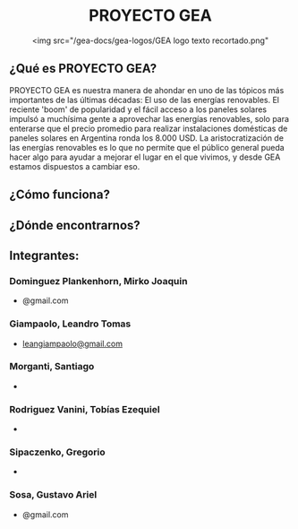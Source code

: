 <div align="center">

# PROYECTO GEA

<img src="/gea-docs/gea-logos/GEA logo texto recortado.png"

</div>

## ¿Qué es PROYECTO GEA?

PROYECTO GEA es nuestra manera de ahondar en uno de las tópicos más importantes de las últimas décadas: El uso de las energías renovables. El reciente 'boom' de popularidad y el fácil acceso a los paneles solares impulsó a muchísima gente a aprovechar las energías renovables, solo para enterarse que el precio promedio para realizar instalaciones domésticas de paneles solares en Argentina ronda los 8.000 USD. La aristocratización de las energías renovables es lo que no permite que el público general pueda hacer algo para ayudar a mejorar el lugar en el que vivimos, y desde GEA estamos dispuestos a cambiar eso. 

## ¿Cómo funciona?

<!-- Explicación del proyecto -->

## ¿Dónde encontrarnos?

<!-- Socials -->

## Integrantes:
 ### Dominguez Plankenhorn, Mirko Joaquin
 - @gmail.com
 ### Giampaolo, Leandro Tomas
 - leangiampaolo@gmail.com
 ### Morganti, Santiago
 - 
 ### Rodriguez Vanini, Tobías Ezequiel
 - 
 ### Sipaczenko, Gregorio
 - 
 ### Sosa, Gustavo Ariel
 - @gmail.com